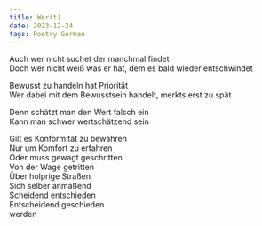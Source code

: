 ```yaml
---
title: Wer(t)
date: 2023-12-24
tags: Poetry German
---
```


Auch wer nicht suchet der manchmal findet <br>
Doch wer nicht weiß was er hat, dem es bald wieder entschwindet <br>

Bewusst zu handeln hat Priorität <br>
Wer dabei mit dem Bewusstsein handelt, merkts erst zu spät <br>

Denn schätzt man den Wert falsch ein <br>
Kann man schwer wertschätzend sein <br>

Gilt es Konformität zu bewahren <br>
Nur um Komfort zu erfahren <br>
Oder muss gewagt geschritten <br>
Von der Wage getritten <br>
Über holprige Straßen <br>
Sich selber anmaßend <br>
Scheidend entschieden <br>
Entscheidend geschieden <br>
werden <br>
